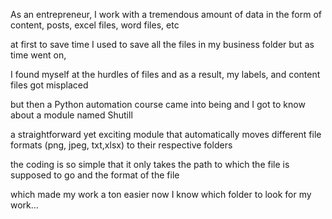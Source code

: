 As an entrepreneur, I work with a tremendous amount of data in the form of content, posts, excel files, word files, etc

at first to save time I used to save all the files in my business folder but as time went on, 

I found myself at the hurdles of files and as a result, my labels, and content files got misplaced

but then a Python automation course came into being and I got to know about a module named Shutill

a straightforward yet exciting module that automatically moves different file formats (png, jpeg, txt,xlsx) to their respective folders

the coding is so simple that it only takes the path to which the file is supposed to go and the format of the file

which made my work a ton easier now I know which folder to look for my work... 

